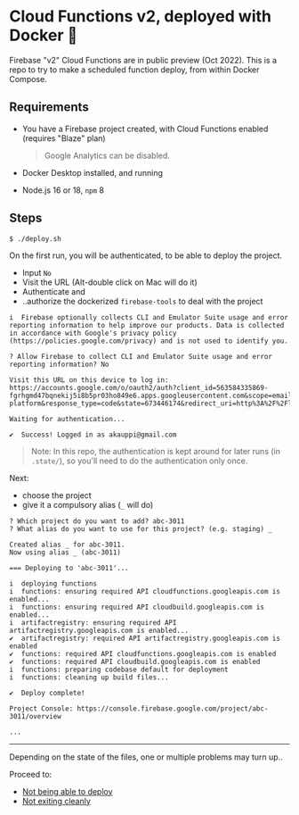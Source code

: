 # Cloud Functions v2, deployed with Docker 🌊

Firebase "v2" Cloud Functions are in public preview (Oct 2022). This is a repo to try to make a scheduled function deploy, from within Docker Compose.

<!--
Bugs noticed:

- ["[Beta] `Cannot read properties of undefined (reading 'service')`, deploying a scheduled function (v2)"](https://github.com/firebase/firebase-functions/issues/1293)
--> 

## Requirements

- You have a Firebase project created, with Cloud Functions enabled (requires "Blaze" plan)

   >Google Analytics can be disabled.

- Docker Desktop installed, and running
- Node.js 16 or 18, `npm` 8

<!--
The repo is developed on macOS, but there shouldn't be anything OS specific.
-->


## Steps

```
$ ./deploy.sh 
```

On the first run, you will be authenticated, to be able to deploy the project.

- Input `No`
- Visit the URL (Alt-double click on Mac will do it)
- Authenticate and
- ..authorize the dockerized `firebase-tools` to deal with  the project

```
i  Firebase optionally collects CLI and Emulator Suite usage and error reporting information to help improve our products. Data is collected in accordance with Google's privacy policy (https://policies.google.com/privacy) and is not used to identify you.

? Allow Firebase to collect CLI and Emulator Suite usage and error reporting information? No

Visit this URL on this device to log in:
https://accounts.google.com/o/oauth2/auth?client_id=563584335869-fgrhgmd47bqnekij5i8b5pr03ho849e6.apps.googleusercontent.com&scope=email%20openid%20https%3A%2F%2Fwww.googleapis.com%2Fauth%2Fcloudplatformprojects.readonly%20https%3A%2F%2Fwww.googleapis.com%2Fauth%2Ffirebase%20https%3A%2F%2Fwww.googleapis.com%2Fauth%2Fcloud-platform&response_type=code&state=673446174&redirect_uri=http%3A%2F%2Flocalhost%3A9005

Waiting for authentication...

✔  Success! Logged in as akauppi@gmail.com
```

>Note: In this repo, the authentication is kept around for later runs (in `.state/`), so you'll need to do the authentication only once.

Next: 

- choose the project
- give it a compulsory alias (`_` will do)

```
? Which project do you want to add? abc-3011
? What alias do you want to use for this project? (e.g. staging) _

Created alias _ for abc-3011.
Now using alias _ (abc-3011)
```

```
=== Deploying to 'abc-3011'...

i  deploying functions
i  functions: ensuring required API cloudfunctions.googleapis.com is enabled...
i  functions: ensuring required API cloudbuild.googleapis.com is enabled...
i  artifactregistry: ensuring required API artifactregistry.googleapis.com is enabled...
✔  artifactregistry: required API artifactregistry.googleapis.com is enabled
✔  functions: required API cloudfunctions.googleapis.com is enabled
✔  functions: required API cloudbuild.googleapis.com is enabled
i  functions: preparing codebase default for deployment
i  functions: cleaning up build files...

✔  Deploy complete!

Project Console: https://console.firebase.google.com/project/abc-3011/overview

...
```

---

Depending on the state of the files, one or multiple problems may turn up..

Proceed to:

- [Not being able to deploy](./PROBLEM-2.md)
- [Not exiting cleanly](./PROBLEM-1.md)
